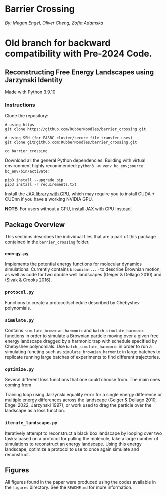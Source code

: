 # Barrier Crossing
_By: Megan Engel, Oliver Cheng, Zofia Adamska_

# Old branch for backward compatibility with Pre-2024 Code.

## Reconstructing Free Energy Landscapes using Jarzynski Identity

Made with Python 3.9.10

### Instructions

Clone the repository: 
``` 
# using https
git clone https://github.com/RubberNoodles/barrier_crossing.git 

# using SSH (for FASRC cluster/secure file transfer uses)
git clone git@github.com:RubberNoodles/barrier_crossing.git

cd barrier_crossing
```

Download all the general Python dependencies. Building with virtual environment highly recommended: `python3 -m venv bc_env;source bc_env/bin/activate`:
```
pip3 install --upgrade pip
pip3 install -r requirements.txt
```
Install the [JAX library with GPU](https://github.com/google/jax#installation), which may require you to install CUDA + CUDnn if you have a working NVIDIA GPU.

**NOTE:** For users without a GPU, install JAX with CPU instead.

## Package Overview

This sections describes the individual files that are a part of this package contained in the `barrier_crossing` folder.

### `energy.py`
Implements the potential energy functions for molecular dynamics simulations. Currently contains `brownian(...)` to describe Brownian motion, as well as
code for two double well landscapes (Geiger & Dellago 2010) and (Sivak & Crooks 2016).

### `protocol.py`
Functions to create a protocol/schedule described by Chebyshev polynomials. 

### `simulate.py`
Contains `simulate_brownian_harmonic` and `batch_simulate_harmonic` functions in order to simulate a Brownian particle moving over a given free energy landscape dragged by a harmonic trap with schedule specified by Chebyshev polynomials. Use `batch_simulate_harmonic` in order to run a simulating functing such as `simulate_brownian_harmonic` in large batches to replicate running large batches of experiments to find different trajectories.

### `optimize.py`
Several different loss functions that one could choose from. The main ones coming from 

Training loop using Jarzynski equality error for a single energy difference or multiple energy differences across the landscape (Geiger & Dellago 2010, Engel 2022, Jarzynski 1997), or work used to drag the particle over the landscape as a loss function.

### `iterate_landscape.py`
Iteratively attempt to reconstruct a black box landscape by looping over two tasks: based on a protocol for pulling the molecule, take a large number of simulations to reconstruct an energy landscape. Using this energy landscape, optimize a protocol to use to once again simulate and reconstruct.

## Figures

All figures found in the paper were produced using the codes available in the `figures` directory. See the `README.md` for more information.